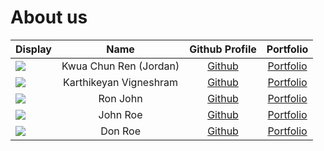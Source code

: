# About us


Display |          Name          |             Github Profile              | Portfolio 
--------|:----------------------:|:---------------------------------------:|:---------:
![](https://via.placeholder.com/100.png?text=Photo) | Kwua Chun Ren (Jordan) | [Github](https://github.com/JordanKwua) | [Portfolio](docs/team/johndoe.md)
![](https://via.placeholder.com/100.png?text=Photo) |        Karthikeyan Vigneshram         |      [Github](https://github.com/)      | [Portfolio](docs/team/johndoe.md)
![](https://via.placeholder.com/100.png?text=Photo) |        Ron John        |      [Github](https://github.com/)      | [Portfolio](docs/team/johndoe.md)
![](https://via.placeholder.com/100.png?text=Photo) |        John Roe        |      [Github](https://github.com/)      | [Portfolio](docs/team/johndoe.md)
![](https://via.placeholder.com/100.png?text=Photo) |        Don Roe         |      [Github](https://github.com/)      | [Portfolio](docs/team/johndoe.md)


